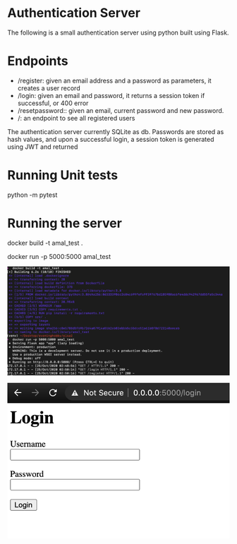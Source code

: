 # Authentication Server

The following is a small authentication server using python built using Flask. 

# Endpoints
-   /register: given an email address and a password as parameters, it creates a user record
-   /login: given an email and password, it returns a session token if successful, or 400 error
-   /resetpassword:: given an email, current password and new password.
-   /: an endpoint to see all registered users

The authentication server currently SQLite as db. 
Passwords are stored as hash values, and upon a successful login, a session token is generated using JWT and returned

# Running Unit tests
python -m pytest

# Running the server

docker build -t amal_test .

docker run -p 5000:5000 amal_test

![docker_run](https://github.com/amalsalimcode/elsa/blob/main/readme_images/docker_run.png)


![login](https://github.com/amalsalimcode/elsa/blob/main/readme_images/login.png)
